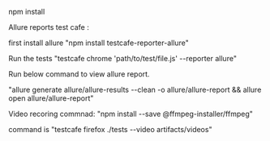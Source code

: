 npm install 


Allure reports test cafe : 

first install allure "npm install testcafe-reporter-allure"

Run the tests "testcafe chrome 'path/to/test/file.js' --reporter allure"

Run below command to view allure report.

"allure generate allure/allure-results --clean -o allure/allure-report && allure open allure/allure-report"


Video recoring commnad:
"npm install --save @ffmpeg-installer/ffmpeg"

command is "testcafe firefox ./tests --video artifacts/videos"
